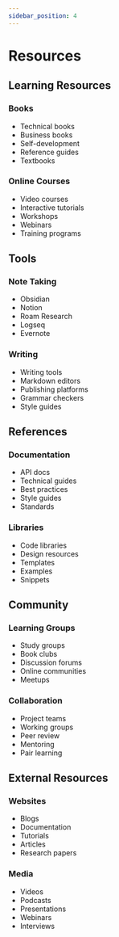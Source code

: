 ```yaml
---
sidebar_position: 4
---
```


# Resources

## Learning Resources

### Books
- Technical books
- Business books
- Self-development
- Reference guides
- Textbooks

### Online Courses
- Video courses
- Interactive tutorials
- Workshops
- Webinars
- Training programs

## Tools

### Note Taking
- Obsidian
- Notion
- Roam Research
- Logseq
- Evernote

### Writing
- Writing tools
- Markdown editors
- Publishing platforms
- Grammar checkers
- Style guides

## References

### Documentation
- API docs
- Technical guides
- Best practices
- Style guides
- Standards

### Libraries
- Code libraries
- Design resources
- Templates
- Examples
- Snippets

## Community

### Learning Groups
- Study groups
- Book clubs
- Discussion forums
- Online communities
- Meetups

### Collaboration
- Project teams
- Working groups
- Peer review
- Mentoring
- Pair learning

## External Resources

### Websites
- Blogs
- Documentation
- Tutorials
- Articles
- Research papers

### Media
- Videos
- Podcasts
- Presentations
- Webinars
- Interviews 